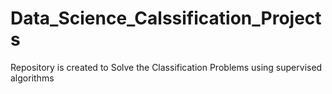 # Data_Science_Calssification_Projects
Repository is created to Solve the Classification Problems using supervised algorithms
